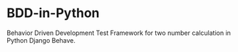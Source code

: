 # BDD-in-Python
Behavior Driven Development Test Framework for two number calculation in Python Django Behave.
